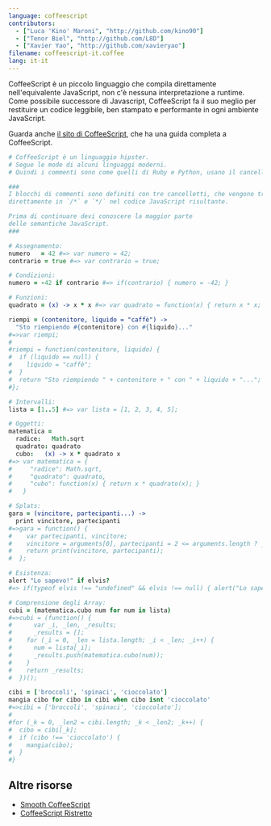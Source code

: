 ```yaml
---
language: coffeescript
contributors:
  - ["Luca 'Kino' Maroni", "http://github.com/kino90"]
  - ["Tenor Biel", "http://github.com/L8D"]
  - ["Xavier Yao", "http://github.com/xavieryao"]
filename: coffeescript-it.coffee
lang: it-it
---
```


CoffeeScript è un piccolo linguaggio che compila direttamente nell'equivalente
JavaScript, non c'è nessuna interpretazione a runtime. Come possibile 
successore di Javascript, CoffeeScript fa il suo meglio per restituire 
un codice leggibile, ben stampato e performante in ogni ambiente JavaScript.

Guarda anche [il sito di CoffeeScript](http://coffeescript.org/), che ha una 
guida completa a CoffeeScript.

```coffeescript
# CoffeeScript è un linguaggio hipster.
# Segue le mode di alcuni linguaggi moderni.
# Quindi i commenti sono come quelli di Ruby e Python, usano il cancelletto.

###
I blocchi di commenti sono definiti con tre cancelletti, che vengono tradotti 
direttamente in `/*` e `*/` nel codice JavaScript risultante.

Prima di continuare devi conoscere la maggior parte
delle semantiche JavaScript.
###

# Assegnamento:
numero   = 42 #=> var numero = 42;
contrario = true #=> var contrario = true;

# Condizioni:
numero = -42 if contrario #=> if(contrario) { numero = -42; }

# Funzioni:
quadrato = (x) -> x * x #=> var quadrato = function(x) { return x * x; }

riempi = (contenitore, liquido = "caffè") ->
  "Sto riempiendo #{contenitore} con #{liquido}..."
#=>var riempi;
#
#riempi = function(contenitore, liquido) {
#  if (liquido == null) {
#    liquido = "caffè";
#  }
#  return "Sto riempiendo " + contenitore + " con " + liquido + "...";
#};

# Intervalli:
lista = [1..5] #=> var lista = [1, 2, 3, 4, 5];

# Oggetti:
matematica =
  radice:   Math.sqrt
  quadrato: quadrato
  cubo:   (x) -> x * quadrato x
#=> var matematica = {
#     "radice": Math.sqrt,
#     "quadrato": quadrato,
#     "cubo": function(x) { return x * quadrato(x); }
#   }

# Splats:
gara = (vincitore, partecipanti...) ->
  print vincitore, partecipanti
#=>gara = function() {
#    var partecipanti, vincitore;
#    vincitore = arguments[0], partecipanti = 2 <= arguments.length ? __slice.call(arguments, 1) : [];
#    return print(vincitore, partecipanti);
#  };

# Esistenza:
alert "Lo sapevo!" if elvis?
#=> if(typeof elvis !== "undefined" && elvis !== null) { alert("Lo sapevo!"); }

# Comprensione degli Array:
cubi = (matematica.cubo num for num in lista)
#=>cubi = (function() {
#	   var _i, _len, _results;
#	   _results = [];
#    for (_i = 0, _len = lista.length; _i < _len; _i++) {
#      num = lista[_i];
#      _results.push(matematica.cubo(num));
#    }
#    return _results;
#  })();

cibi = ['broccoli', 'spinaci', 'cioccolato']
mangia cibo for cibo in cibi when cibo isnt 'cioccolato'
#=>cibi = ['broccoli', 'spinaci', 'cioccolato'];
#
#for (_k = 0, _len2 = cibi.length; _k < _len2; _k++) {
#  cibo = cibi[_k];
#  if (cibo !== 'cioccolato') {
#    mangia(cibo);
#  }
#}
```

## Altre risorse

- [Smooth CoffeeScript](http://autotelicum.github.io/Smooth-CoffeeScript/)
- [CoffeeScript Ristretto](https://leanpub.com/coffeescript-ristretto/read)
